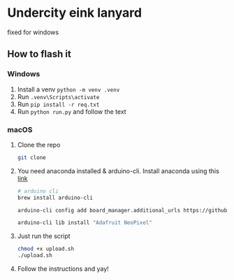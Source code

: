 # Undercity eink lanyard
fixed for windows

## How to flash it

### Windows

1. Install a venv ``python -m venv .venv``
2. Run  ``.venv\Scripts\activate``
3. Run ``pip install -r req.txt``
4. Run ``python run.py`` and follow the text

### macOS

1. Clone the repo
    ```bash
    git clone
    ```
2. You need anaconda installed & arduino-cli. Install anaconda using this [link](https://www.anaconda.com/docs/getting-started/anaconda/install#macos-linux-installation)
    ```bash
    # arduino cli
    brew install arduino-cli

    arduino-cli config add board_manager.additional_urls https://github.com/earlephilhower/arduino-pico/releases/download/global/package_rp2040_index.json

    arduino-cli lib install "Adafruit NeoPixel"
    ```
3. Just run the script
    ```bash
    chmod +x upload.sh
    ./upload.sh
    ```
4. Follow the instructions and yay!
